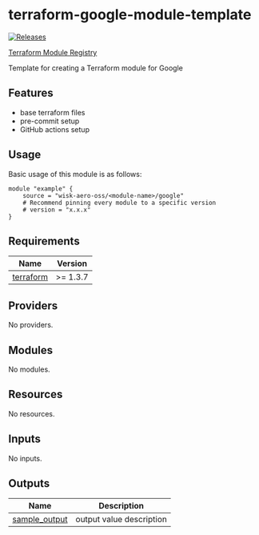 
<!-- BEGIN_TF_DOCS -->
# terraform-google-module-template

[![Releases](https://img.shields.io/github/v/release/wisk-aero-oss/terraform-google-module-template)](https://github.com/wisk-aero-oss/terraform-google-module-template/releases)

[Terraform Module Registry](https://registry.terraform.io/modules/wisk-aero-oss/module-template/google)

Template for creating a Terraform module for Google

## Features

- base terraform files
- pre-commit setup
- GitHub actions setup

## Usage

Basic usage of this module is as follows:

```hcl
module "example" {
    source = "wisk-aero-oss/<module-name>/google"
    # Recommend pinning every module to a specific version
    # version = "x.x.x"
}
```

## Requirements

| Name | Version |
|------|---------|
| <a name="requirement_terraform"></a> [terraform](#requirement\_terraform) | >= 1.3.7 |

## Providers

No providers.

## Modules

No modules.

## Resources

No resources.

## Inputs

No inputs.

## Outputs

| Name | Description |
|------|-------------|
| <a name="output_sample_output"></a> [sample\_output](#output\_sample\_output) | output value description |

<!-- END_TF_DOCS -->
